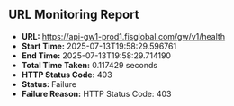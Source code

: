 ## URL Monitoring Report

- **URL:** https://api-gw1-prod1.fisglobal.com/gw/v1/health
- **Start Time:** 2025-07-13T19:58:29.596761
- **End Time:** 2025-07-13T19:58:29.714190
- **Total Time Taken:** 0.117429 seconds
- **HTTP Status Code:** 403
- **Status:** Failure
- **Failure Reason:** HTTP Status Code: 403
